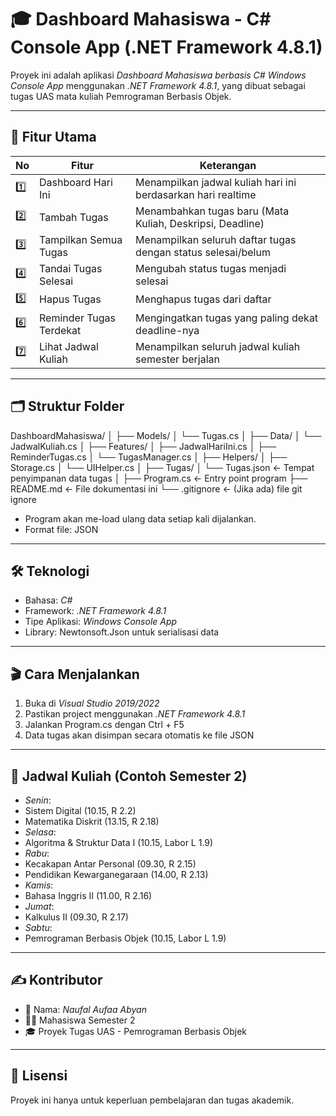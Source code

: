 # 🎓 Dashboard Mahasiswa - C# Console App (.NET Framework 4.8.1)

Proyek ini adalah aplikasi *Dashboard Mahasiswa berbasis C# Windows Console App* menggunakan *.NET Framework 4.8.1*, yang dibuat sebagai tugas UAS mata kuliah Pemrograman Berbasis Objek.

---

## 📌 Fitur Utama

| No | Fitur | Keterangan |
|----|-------|------------|
| 1️⃣ | Dashboard Hari Ini | Menampilkan jadwal kuliah hari ini berdasarkan hari realtime |
| 2️⃣ | Tambah Tugas | Menambahkan tugas baru (Mata Kuliah, Deskripsi, Deadline) |
| 3️⃣ | Tampilkan Semua Tugas | Menampilkan seluruh daftar tugas dengan status selesai/belum |
| 4️⃣ | Tandai Tugas Selesai | Mengubah status tugas menjadi selesai |
| 5️⃣ | Hapus Tugas | Menghapus tugas dari daftar |
| 6️⃣ | Reminder Tugas Terdekat | Mengingatkan tugas yang paling dekat deadline-nya |
| 7️⃣ | Lihat Jadwal Kuliah | Menampilkan seluruh jadwal kuliah semester berjalan |

---

## 🗂 Struktur Folder

DashboardMahasiswa/
│
├── Models/
│   └── Tugas.cs
│
├── Data/
│   └── JadwalKuliah.cs
│
├── Features/
│   ├── JadwalHariIni.cs
│   ├── ReminderTugas.cs
│   └── TugasManager.cs
│
├── Helpers/
│   ├── Storage.cs
│   └── UIHelper.cs
│
├── Tugas/
│   └── Tugas.json         ← Tempat penyimpanan data tugas
│
├── Program.cs             ← Entry point program
├── README.md              ← File dokumentasi ini
└── .gitignore             ← (Jika ada) file git ignore


- Program akan me-load ulang data setiap kali dijalankan.
- Format file: JSON

---

## 🛠 Teknologi

- Bahasa: *C#*
- Framework: *.NET Framework 4.8.1*
- Tipe Aplikasi: *Windows Console App*
- Library: Newtonsoft.Json untuk serialisasi data

---

## 🎬 Cara Menjalankan

1. Buka di *Visual Studio 2019/2022*
2. Pastikan project menggunakan *.NET Framework 4.8.1*
3. Jalankan Program.cs dengan Ctrl + F5
4. Data tugas akan disimpan secara otomatis ke file JSON

---

## 📅 Jadwal Kuliah (Contoh Semester 2)

- *Senin*:
- Sistem Digital (10.15, R 2.2)
- Matematika Diskrit (13.15, R 2.18)
- *Selasa*:
- Algoritma & Struktur Data I (10.15, Labor L 1.9)
- *Rabu*:
- Kecakapan Antar Personal (09.30, R 2.15)
- Pendidikan Kewarganegaraan (14.00, R 2.13)
- *Kamis*:
- Bahasa Inggris II (11.00, R 2.16)
- *Jumat*:
- Kalkulus II (09.30, R 2.17)
- *Sabtu*:
- Pemrograman Berbasis Objek (10.15, Labor L 1.9)

---

## ✍ Kontributor

- 👤 Nama: *Naufal Aufaa Abyan*
- 👨‍🎓 Mahasiswa Semester 2
- 🎓 Proyek Tugas UAS - Pemrograman Berbasis Objek

---

## 📜 Lisensi

Proyek ini hanya untuk keperluan pembelajaran dan tugas akademik.